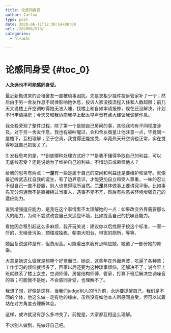 ```yaml
---
title: 论感同身受
author: Carlxu
type: post
date: 2020-06-11T12:30:14+00:00
url: /202006/573/
categories:
  - 个人日记

---
```

# 论感同身受 {#toc_0}

**人永远也不可能感同身受。**

最近新搬进来的合租舍友一直被琐事困扰。先是衣柜少挂件投诉管家补了一个；然后由于另一舍友作息不规律影响她休息，投诉人家没按流程入住和人数超限；前几天又说楼上开空调吵得她无法入睡，找楼上和自如申请报修，现在还没解决，计划不行申请换房；今天又和我协商我早上起太早声音有点大建议我调整作息。

我全程旁观了整件过程，除了第一个是她自己房间的事，其他我均有不同程度涉及。对于另一舍友作息，我也有被吵醒过，会和舍友商量让他注意一点，毕竟同一屋檐下，互相理解；至于空调，我觉得还能接受，毕竟热天开空调也正常，实在觉得吵就自己把窗关了。

引发我思考的是，**到底哪种处理方式好？**是我不懂得争取自己的利益，可以无底线忍受？还是说她为了维护自己的利益，不惜动员或麻烦他人？

<!--more-->

给我的思考有两点：**一是**有一些是属于自己的空间和利益还是要维护和坚守。就像最近听武志红自我的诞生，有了边界意识，才能更加自立和受人尊重，一味的忍让不但自己一直不舒服，别人也觉得理所当然。**二是**具体做事上要讲究平衡。比如事先充分沟通而不是直接绕过当事人，遇事不卑不亢，然后有些恶劣环境增强自己的适应能力。

说到增强适应能力，是我在这个事情里不太理解她的一点：如果改变外界需要那么大的阻力，为何不尝试改变自己来适应环境，比如提高自己的抗噪音能力。

看她因合租引起这么多麻烦，我开玩笑说：建议你以后找房子按这个标准，一室一厅的，无噪音污染，顶楼或独栋，朝南大阳台，带窗的厕所，等等。

她回复说这种是有，但费用高。可能看出来我有点嗝应她，她道了一部分她的原委。

大意是她这么做就是想睡个好觉而已。她说，这些年在外面奔波，吃遍了各种苦；工作学习的烦恼就很多了，回家以后还要为这种琐事烦恼，还解决不了；说今早上班就联系了楼上女生，空调师傅，房屋结构师傅，管家，打算下班后解决空调噪音的事；可能我不是她，不会感同身受，也理解不了。

我想了想，好像是这样，当我们judge别人的行为前，永远要提醒自己，我们是不同的个体，他这么做一定有他的缘由，虽然没有如他本人所感同身受，但可以试着站在对方角度去理解体会。

这样，或许就没有那么多冲突了。前提是，大家都互相这么理解。

不求别人做到，先做好自己吧。